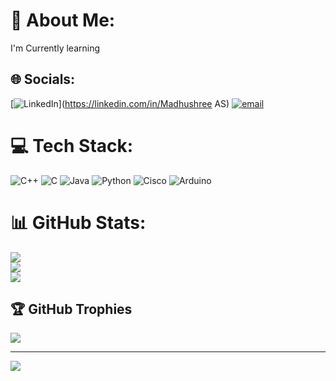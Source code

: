 # 💫 About Me:
I'm Currently learning


## 🌐 Socials:
[![LinkedIn](https://img.shields.io/badge/LinkedIn-%230077B5.svg?logo=linkedin&logoColor=white)](https://linkedin.com/in/Madhushree AS) [![email](https://img.shields.io/badge/Email-D14836?logo=gmail&logoColor=white)](mailto:asmadhushree03@gmail.com) 

# 💻 Tech Stack:
![C++](https://img.shields.io/badge/c++-%2300599C.svg?style=for-the-badge&logo=c%2B%2B&logoColor=white) ![C](https://img.shields.io/badge/c-%2300599C.svg?style=for-the-badge&logo=c&logoColor=white) ![Java](https://img.shields.io/badge/java-%23ED8B00.svg?style=for-the-badge&logo=openjdk&logoColor=white) ![Python](https://img.shields.io/badge/python-3670A0?style=for-the-badge&logo=python&logoColor=ffdd54) ![Cisco](https://img.shields.io/badge/cisco-%23049fd9.svg?style=for-the-badge&logo=cisco&logoColor=black) ![Arduino](https://img.shields.io/badge/-Arduino-00979D?style=for-the-badge&logo=Arduino&logoColor=white)
# 📊 GitHub Stats:
![](https://github-readme-stats.vercel.app/api?username=madhu-shre&theme=tokyonight&hide_border=false&include_all_commits=true&count_private=true)<br/>
![](https://nirzak-streak-stats.vercel.app/?user=madhu-shre&theme=tokyonight&hide_border=false)<br/>
![](https://github-readme-stats.vercel.app/api/top-langs/?username=madhu-shre&theme=tokyonight&hide_border=false&include_all_commits=true&count_private=true&layout=compact)

## 🏆 GitHub Trophies
![](https://github-profile-trophy.vercel.app/?username=madhu-shre&theme=radical&no-frame=false&no-bg=true&margin-w=4)

---
[![](https://visitcount.itsvg.in/api?id=madhu-shre&icon=0&color=0)](https://visitcount.itsvg.in)

<!-- Proudly created with GPRM ( https://gprm.itsvg.in ) -->
